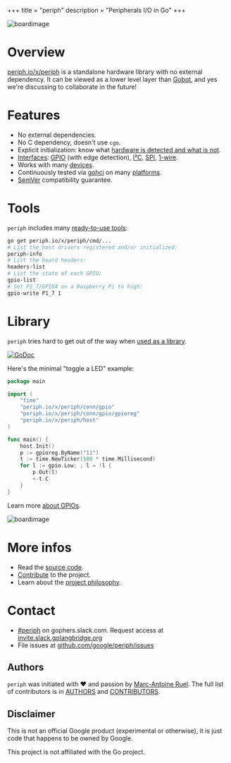 +++
title = "periph"
description = "Peripherals I/O in Go"
+++

![boardimage](/img/periph-mascot-280.png)

# Overview

[periph.io/x/periph](https://periph.io/x/periph) is a standalone hardware
library with no external dependency. It can be viewed as a lower level layer
than [Gobot](https://gobot.io), and yes we're discussing to collaborate in the
future!


# Features

- No external dependencies.
- No C dependency, doesn't use `cgo`.
- Explicit initialization: know what [hardware is detected and what is
  not](https://github.com/google/periph/tree/master/cmd/periph-info).
- [Interfaces](https://periph.io/x/periph/conn):
  [GPIO](https://periph.io/x/periph/conn/gpio) (with edge detection),
  [I²C](https://periph.io/x/periph/conn/i2c),
  [SPI](https://periph.io/x/periph/conn/spi),
  [1-wire](https://periph.io/x/periph/conn/onewire).
- Works with many [devices](/device/).
- Continuously tested via [gohci](https://github.com/periph/gohci) on many
  [platforms](/platform/).
- [SemVer](http://semver.org) compatibility guarantee.


# Tools

`periph` includes many [ready-to-use tools](/project/tools/):

```bash
go get periph.io/x/periph/cmd/...
# List the host drivers registered and/or initialized:
periph-info
# List the board headers:
headers-list
# List the state of each GPIO:
gpio-list
# Set P1_7/GPIO4 on a Raspberry Pi to high:
gpio-write P1_7 1
```


# Library

`periph` tries hard to get out of the way when [used as a
library](/project/library/).

[![GoDoc](/img/godoc.svg)](https://godoc.org/periph.io/x/periph)

Here's the minimal "toggle a LED" example:

~~~go
package main

import (
    "time"
    "periph.io/x/periph/conn/gpio"
    "periph.io/x/periph/conn/gpio/gpioreg"
    "periph.io/x/periph/host"
)

func main() {
    host.Init()
    p := gpioreg.ByName("11")
    t := time.NewTicker(500 * time.Millisecond)
    for l := gpio.Low; ; l = !l {
        p.Out(l)
        <-t.C
    }
}
~~~

Learn more [about GPIOs](/device/gpio/).


![boardimage](/img/lab-280.jpg)


# More infos

- Read the [source code](/project/#source-code).
- [Contribute](/project/contributing/) to the project.
- Learn about the [project philosophy](/project/goals/#philosophy).


# Contact

- [#periph](https://gophers.slack.com/messages/periph/) on gophers.slack.com.
  Request access at
  [invite.slack.golangbridge.org](https://invite.slack.golangbridge.org/)
- File issues at
  [github.com/google/periph/issues](https://github.com/google/periph/issues)


## Authors

`periph` was initiated with ❤️️ and passion by [Marc-Antoine
Ruel](https://github.com/maruel).  The full list of contributors is in
[AUTHORS](https://github.com/google/periph/blob/master/AUTHORS) and
[CONTRIBUTORS](https://github.com/google/periph/blob/master/CONTRIBUTORS).


## Disclaimer

This is not an official Google product (experimental or otherwise), it
is just code that happens to be owned by Google.

This project is not affiliated with the Go project.
